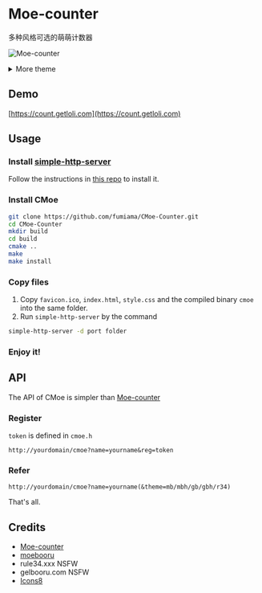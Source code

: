 # Moe-counter

多种风格可选的萌萌计数器

![Moe-counter](https://count.getloli.com/get/@Moe-counter.github)

<details>
<summary>More theme</summary>

##### moebooru(mb)
![moebooru](https://count.getloli.com/get/@demo?theme=moebooru)

##### rule34(r34)
![Rule34](https://count.getloli.com/get/@demo?theme=rule34)

##### gelbooru(gb)
![Gelbooru](https://count.getloli.com/get/@demo?theme=gelbooru)</details>

## Demo
[https://count.getloli.com](https://count.getloli.com)

## Usage
### Install [simple-http-server](https://github.com/fumiama/simple-http-server)
Follow the instructions in [this repo](https://github.com/fumiama/simple-http-server) to install it.
### Install CMoe
```bash
git clone https://github.com/fumiama/CMoe-Counter.git
cd CMoe-Counter
mkdir build
cd build
cmake ..
make
make install
```
### Copy files
1. Copy `favicon.ico`, `index.html`, `style.css` and the compiled binary `cmoe` into the same folder.
2. Run `simple-http-server` by the command
```bash
simple-http-server -d port folder
```
### Enjoy it!

## API
The API of CMoe is simpler than [Moe-counter](https://github.com/journey-ad/Moe-counter)
### Register
`token` is defined in `cmoe.h`
```
http://yourdomain/cmoe?name=yourname&reg=token
```
### Refer
```
http://yourdomain/cmoe?name=yourname(&theme=mb/mbh/gb/gbh/r34)
```
That's all.
## Credits
*   [Moe-counter](https://github.com/journey-ad/Moe-counter)
*   [moebooru](https://github.com/moebooru/moebooru)
*   rule34.xxx NSFW
*   gelbooru.com NSFW
*   [Icons8](https://icons8.com/icons/set/star)

